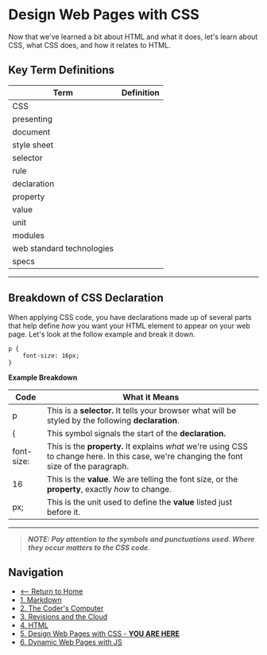 # Design Web Pages with CSS

Now that we've learned a bit about HTML and what it does, let's learn about CSS, what CSS does, and how it relates to HTML.

## Key Term Definitions

Term | Definition
------------ | ------------
CSS | 
presenting | 
document |
style sheet | 
selector |  
rule | 
declaration | 
property | 
value | 
unit | 
modules | 
web standard technologies | 
specs | 

-----

## Breakdown of CSS Declaration

When applying CSS code, you have declarations made up of several parts that help define *how* you want your HTML element to appear on your web page. Let's look at the follow example and break it down.

```
p {
    font-size: 16px;
}
```

**Example Breakdown**

Code | What it Means
------------ | ------------
p | This is a **selector.** It tells your browser what will be styled by the following **declaration**.
{ | This symbol signals the start of the **declaration.**
font-size: | This is the **property.** It explains *what* we're using CSS to change here. In this case, we're changing the font size of the paragraph.
16 | This is the **value**. We are telling the font size, or the **property**, exactly *how* to change.
px; | This is the unit used to define the **value** listed just before it.

---------

> ***NOTE: Pay attention to the symbols and punctuations used. Where they occur matters to the CSS code.***


## Navigation

- [<-- Return to Home](README.md)
- [1. Markdown](markdown.md)
- [2. The Coder's Computer](thecoderscomputer.md)
- [3. Revisions and the Cloud](revisionsandthecloud.md)
- [4. HTML](HTML.md)
- [5. Design Web Pages with CSS - **YOU ARE HERE**](designwebpageswithcss.md)
- [6. Dynamic Web Pages with JS](dynamicwebpageswithjs.md)
